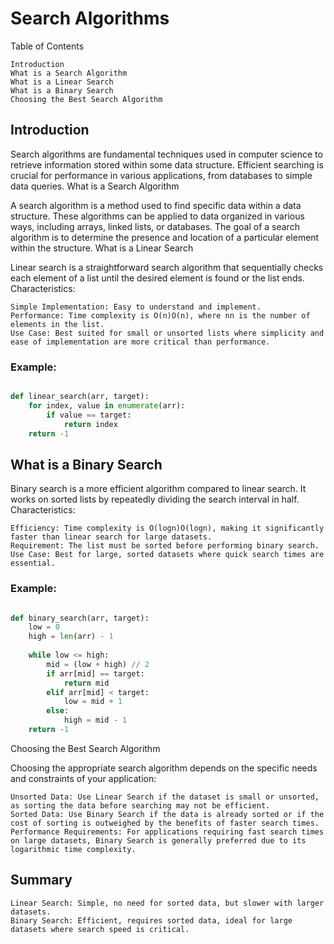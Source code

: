 # Search Algorithms

Table of Contents

    Introduction
    What is a Search Algorithm
    What is a Linear Search
    What is a Binary Search
    Choosing the Best Search Algorithm

## Introduction

Search algorithms are fundamental techniques used in computer science to retrieve information stored within some data structure. Efficient searching is crucial for performance in various applications, from databases to simple data queries.
What is a Search Algorithm

A search algorithm is a method used to find specific data within a data structure. These algorithms can be applied to data organized in various ways, including arrays, linked lists, or databases. The goal of a search algorithm is to determine the presence and location of a particular element within the structure.
What is a Linear Search

Linear search is a straightforward search algorithm that sequentially checks each element of a list until the desired element is found or the list ends.
Characteristics:

    Simple Implementation: Easy to understand and implement.
    Performance: Time complexity is O(n)O(n), where nn is the number of elements in the list.
    Use Case: Best suited for small or unsorted lists where simplicity and ease of implementation are more critical than performance.

### Example:

```python

def linear_search(arr, target):
    for index, value in enumerate(arr):
        if value == target:
            return index
    return -1
```
## What is a Binary Search

Binary search is a more efficient algorithm compared to linear search. It works on sorted lists by repeatedly dividing the search interval in half.
Characteristics:

    Efficiency: Time complexity is O(log⁡n)O(logn), making it significantly faster than linear search for large datasets.
    Requirement: The list must be sorted before performing binary search.
    Use Case: Best for large, sorted datasets where quick search times are essential.

### Example:

```python

def binary_search(arr, target):
    low = 0
    high = len(arr) - 1
    
    while low <= high:
        mid = (low + high) // 2
        if arr[mid] == target:
            return mid
        elif arr[mid] < target:
            low = mid + 1
        else:
            high = mid - 1
    return -1
```
Choosing the Best Search Algorithm

Choosing the appropriate search algorithm depends on the specific needs and constraints of your application:

    Unsorted Data: Use Linear Search if the dataset is small or unsorted, as sorting the data before searching may not be efficient.
    Sorted Data: Use Binary Search if the data is already sorted or if the cost of sorting is outweighed by the benefits of faster search times.
    Performance Requirements: For applications requiring fast search times on large datasets, Binary Search is generally preferred due to its logarithmic time complexity.

## Summary

    Linear Search: Simple, no need for sorted data, but slower with larger datasets.
    Binary Search: Efficient, requires sorted data, ideal for large datasets where search speed is critical.
